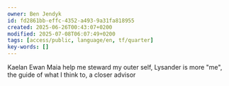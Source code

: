 ```yaml
---
owner: Ben Jendyk
id: fd2861bb-effc-4352-a493-9a31fa818955
created: 2025-06-26T00:43:07+0200
modified: 2025-07-08T06:07:49+0200
tags: [access/public, language/en, tf/quarter]
key-words: []
---
```


Kaelan Ewan Maia help me steward my outer self, Lysander is more "me", the guide of what I think to, a closer advisor
